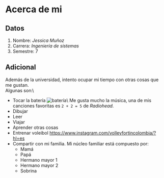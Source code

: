 # Acerca de mi
## **Datos**
1. Nombre: *Jessica Muñoz*
2. Carrera: *Ingeniería de sistemas*
3. Semestre: 7

## **Adicional**
Además de la universidad, intento ocupar mi tiempo con otras cosas que me gustan.\
Algunas son:\ 
+ Tocar la batería ![batería](http://beatpxm.com/wp-content/uploads/2022/10/pro-system-audiotek.jpg)\ 
Me gusta mucho la música, una de mis canciones favoritas es `2 + 2 = 5` de *Radiohead.*
+ Dibujar
+ Leer
+ Viajar
+ Aprender otras cosas
+ Entrenar voleibol <https://www.instagram.com/volleyfortincolombia/?hl=es>
+ Compartir con mi familia. Mi núcleo familiar está compuesto por:
    - Mamá
    - Papá
    - Hermano mayor 1
    - Hermano mayor 2
    - Sobrina
